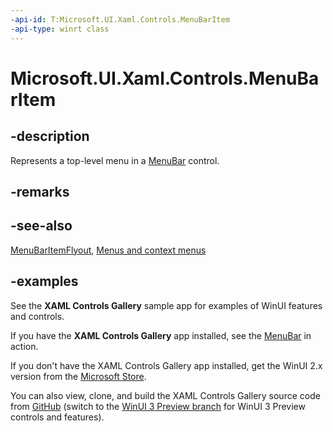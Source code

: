 ```yaml
---
-api-id: T:Microsoft.UI.Xaml.Controls.MenuBarItem
-api-type: winrt class
---
```

<!-- Class syntax.
public class MenuBarItem : Control, Control
-->

# Microsoft.UI.Xaml.Controls.MenuBarItem

## -description

Represents a top-level menu in a [MenuBar](menubar.md) control.

## -remarks

## -see-also

[MenuBarItemFlyout](menubaritemflyout.md), [Menus and context menus](/windows/uwp/design/controls-and-patterns/menus)

## -examples

See the **XAML Controls Gallery** sample app for examples of WinUI features and controls.

If you have the **XAML Controls Gallery** app installed, see the [MenuBar](xamlcontrolsgallery:/item/MenuBar) in action.

If you don't have the XAML Controls Gallery app installed, get the WinUI 2.x version from the [Microsoft Store](https://www.microsoft.com/p/xaml-controls-gallery/9msvh128x2zt).

You can also view, clone, and build the XAML Controls Gallery source code from [GitHub](https://github.com/Microsoft/Xaml-Controls-Gallery) (switch to the [WinUI 3 Preview branch](https://github.com/microsoft/Xaml-Controls-Gallery/tree/winui3preview) for WinUI 3 Preview controls and features).
